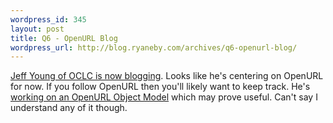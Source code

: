 ```yaml
--- 
wordpress_id: 345
layout: post
title: Q6 - OpenURL Blog
wordpress_url: http://blog.ryaneby.com/archives/q6-openurl-blog/
---
```

<a href="http://q6.oclc.org/">Jeff Young of OCLC is now blogging</a>. Looks like he's centering on OpenURL for now. If you follow OpenURL then you'll likely want to keep track. He's <a href="http://q6.oclc.org/2006/08/openurl_object.html">working on an OpenURL Object Model</a> which may prove useful. Can't say I understand any of it though.
